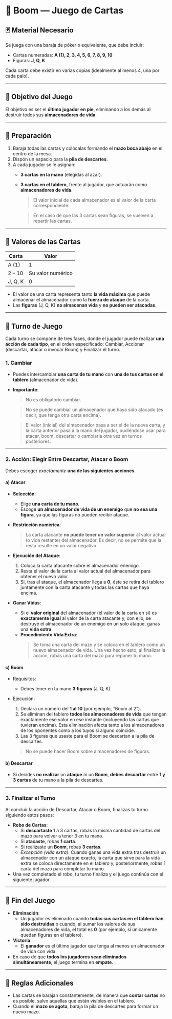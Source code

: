 # 🎴 **Boom** — Juego de Cartas

## 🃏 Material Necesario

Se juega con una baraja de póker o equivalente, que debe incluir:
- Cartas numeradas: **A (1), 2, 3, 4, 5, 6, 7, 8, 9, 10**
- Figuras: **J, Q, K**

Cada carta debe existir en varias copias (idealmente al menos 4, una por cada palo).

---

## 🎯 Objetivo del Juego

El objetivo es ser el **último jugador en pie**, eliminando a los demás al destruir todos sus **almacenadores de vida**.

---

## 🧩 Preparación

1. Baraja todas las cartas y colócalas formando el **mazo boca abajo** en el centro de la mesa.
2. Dispón un espacio para la **pila de descartes**.
3. A cada jugador se le asignan:
   - **3 cartas en la mano** (elegidas al azar).
   - **3 cartas en el tablero**, frente al jugador, que actuarán como **almacenadores de vida**.
     
     > El valor inicial de cada almacenador es el valor de la carta correspondiente.
     
     > En el caso de que las 3 cartas sean figuras, se vuelven a repartir las cartas.

---

## 🔢 Valores de las Cartas

| Carta   | Valor             |
| ------- | ----------------- |
| A (1)   | 1                 |
| 2 – 10  | Su valor numérico |
| J, Q, K | 0                 |

- El valor de una carta representa tanto **la vida máxima** que puede almacenar el almacenador como la **fuerza de ataque** de la carta.
- Las **figuras** (J, Q, K) **no almacenan vida** y **no pueden ser atacadas**.

---

## 🔄 Turno de Juego

Cada turno se compone de tres fases, donde el jugador puede realizar **una acción de cada tipo**, en el orden especificado: Cambiar, Accionar (descartar, atacar o invocar Boom) y Finalizar el turno.

### 1. **Cambiar**

- Puedes intercambiar **una carta de tu mano** con **una de tus cartas en el tablero** (almacenador de vida).
- **Importante**:
  > No es obligatorio cambiar.  
  
  > No se puede cambiar un almacenador que haya sido atacado (es decir, que tenga otra carta encima).
  
  > El valor (inicial) del almacenador pasa a ser el de la nueva carta, y la carta anterior pasa a la mano del jugador, pudiéndose usar para atacar, boom, descartar o cambiarla otra vez en turnos posteriores.

---

### 2. **Acción: Elegir Entre Descartar, Atacar o Boom**

Debes escoger *exactamente* **una de las siguientes acciones**.

#### a) **Atacar**

- **Selección**:
  
  - Elige **una carta de tu mano**.
  - Escoge **un almacenador de vida de un enemigo** que **no sea una figura**, ya que las figuras no pueden recibir ataque.
- **Restricción numérica**:
  
  > La carta atacante **no puede tener un valor superior** al valor actual (o vida restante) del almacenador. Es decir, no se permite que la resta resulte en un valor negativo.
- **Ejecución del Ataque**:
  
  1. Coloca la carta atacante sobre el almacenador enemigo.
  2. Resta el valor de la carta al valor actual del almacenador para obtener el nuevo valor.
  3. Si, tras el ataque, el almacenador llega a **0**, éste se retira del tablero juntamente con la carta atacante y todas las cartas que haya encima.
- **Ganar Vidas**:
  - Si el **valor original** del almacenador (el valor de la carta en si) es **exactamente igual** al valor de la carta atacante y, con ello, se destruye el almacenador de un enemigo en un solo ataque, ganas una **vida extra**.
  - **Procedimiento Vida Extra**:
    > Se toma una carta del mazo y se coloca en el tablero como un nuevo almacenador de vida. Una vez hecho esto, al finalizar la acción, robas una carta del mazo para reponer tu mano.

#### c) **Boom**

- Requisitos:
  - Debes tener en tu mano **3 figuras** (J, Q, K).
  
- Ejecución:
  1. Declara un número del **1 al 10** (por ejemplo, “Boom al 2”).
  2. Se eliminan del tablero **todos los almacenadores de vida** que tengan exactamente ese valor en ese instante (incluyendo las cartas que tuvieran encima). Esta eliminación afecta tanto a los almacenadores de los oponentes como a los tuyos si alguno coincide.
  3. Las 3 figuras que usaste para el Boom se descartan a la pila de descartes.
  
  > No se puede hacer Boom sobre almacenadores de figuras.

#### b) **Descartar**

- Si decides **no realizar** un **ataque** ni un **Boom**, **debes descartar** entre **1 y 3 cartas** de tu mano a la pila de descartes.

---

### 3. **Finalizar el Turno**

Al concluir la acción de Descartar, Atacar o Boom, finalizas tu turno siguiendo estos pasos:

- **Robo de Cartas**:
  - Si **descartaste** 1 a 3 cartas, robas la misma cantidad de cartas del mazo para volver a tener 3 en tu mano.
  - Si **atacaste**, robas **1 carta**.
  - Si realizaste un **Boom**, robas **3 cartas**.
  - *Excepción (vida extra)*: Cuando ganas una vida extra tras destruir un almacenador con un ataque exacto, la carta que sirve para la vida extra se coloca directamente en el tablero y, posteriormente, robas 1 carta del mazo para completar tu mano.
- Una vez completado el robo, tu turno finaliza y el juego continúa con el siguiente jugador.

---

## 🚨 Fin del Juego

- **Eliminación**:
  - Un jugador es eliminado cuando **todas sus cartas en el tablero han sido destruidas** o cuando, al sumar los valores de sus almacenadores de vida, el total es **0** (por ejemplo, si únicamente quedan figuras en el tablero).
- **Victoria**:
  - El **ganador** es el último jugador que tenga al menos un almacenador de vida con vida.
- En caso de que **todos los jugadores sean eliminados simultáneamente**, el juego termina en **empate**.

---

## 🔁 Reglas Adicionales

- Las cartas se barajan constantemente, de manera que **contar cartas** no es posible, salvo aquellas que están visibles en el tablero.
- Cuando el **mazo se agota**, baraja la pila de descartes para formar un nuevo mazo.